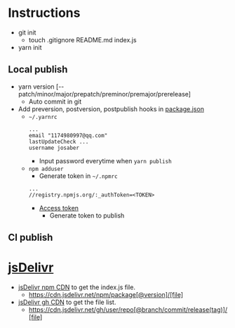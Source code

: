 # Instructions

- git init
  - touch .gitignore README.md index.js
- yarn init

## Local publish

- yarn version [--patch/minor/major/prepatch/preminor/premajor/prerelease]
  - Auto commit in git
- Add preversion, postversion, postpublish hooks in [package.json](package.json)
  - `~/.yarnrc`
    ```yarnrc
    ...
    email "1174980997@qq.com"
    lastUpdateCheck ...
    username josaber
    ```
    - Input password everytime when `yarn publish`
  - `npm adduser`
    - Generate token in `~/.npmrc`
    ```npmrc
    ...
    //registry.npmjs.org/:_authToken=<TOKEN>
    ```
    - [Access token](https://www.npmjs.com/settings/josaber/tokens/)
      - Generate token to publish

## CI publish

# [jsDelivr](http://www.jsdelivr.com/)

- [jsDelivr npm CDN](https://cdn.jsdelivr.net/npm/jsdelivr-npm/index.js) to get the index.js file.
  - https://cdn.jsdelivr.net/npm/package[@version]/[file]
- [jsDelivr gh CDN](https://cdn.jsdelivr.net/gh/o-space/jsdelivr-npm/) to get the file list.
  - https://cdn.jsdelivr.net/gh/user/repo[@branch/commit/release(tag)]/[file]
